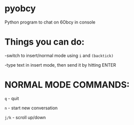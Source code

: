 # pyobcy
Python program to chat on 6Obcy in console

Things you can do:
==================
-switch to insert/normal mode using `i` and `(backtick)`

-type text in insert mode, then send it by hitting ENTER

NORMAL MODE COMMANDS:
====================
`q` - quit

`n` - start new conversation

`j/k` - scroll up/down
